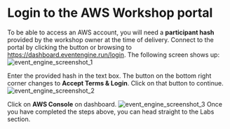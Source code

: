 # Login to the AWS Workshop portal
To be able to access an AWS account, you will need a **participant hash** provided by the workshop owner at the time of delivery.
Connect to the portal by clicking the button or browsing to https://dashboard.eventengine.run/login.
The following screen shows up:
![event_engine_screenshot_1](../_media/event-engine-initial-screen.png)

Enter the provided hash in the text box. The button on the bottom right corner changes to **Accept Terms & Login**. Click on that button to continue.
![event_engine_screenshot_2](../_media/event-engine-dashboard.png) 

Click on **AWS Console** on dashboard.
![event_engine_screenshot_3](../_media/event-engine-aws-console.png)
Once you have completed the steps above, you can head straight to the Labs section.
